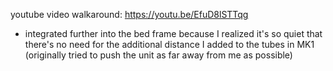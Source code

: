 youtube video walkaround: https://youtu.be/EfuD8lSTTqg

- integrated further into the bed frame because I realized it's so quiet that there's no need for the additional distance I added to the tubes in MK1 (originally tried to push the unit as far away from me as possible)

